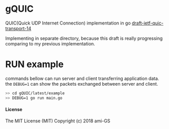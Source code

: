 # gQUIC
QUIC(Quick UDP Internet Connection) implementation in go
[draft-ietf-quic-transport-14](https://tools.ietf.org/html/draft-ietf-quic-transport-14)

Implementing in separate directory, because this draft is really progressing comparing to my previous implementation.

# RUN example
commands bellow can run server and client transferring application data.
the `DEBUG=1` can show the packets exchanged between server and client.

```sh
>> cd gQUIC/latest/example
>> DEBUG=1 go run main.go
```



#### License
The MIT License (MIT) Copyright (c) 2018 ami-GS

